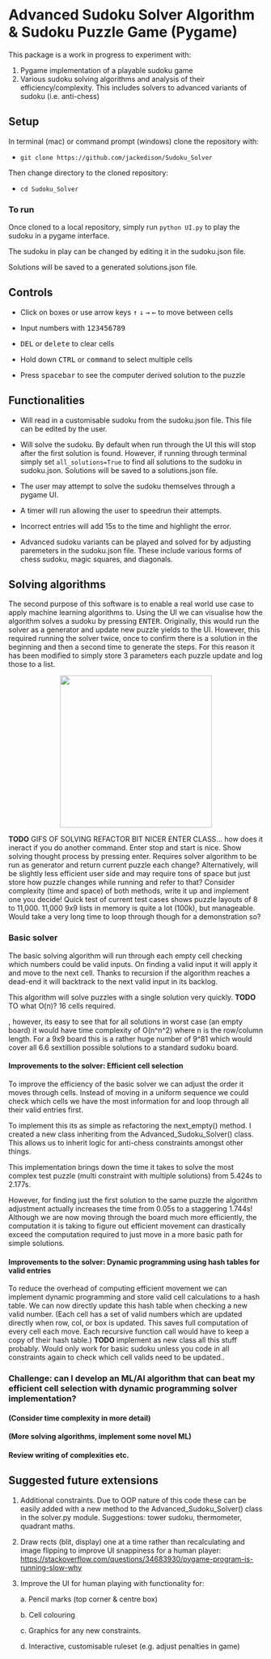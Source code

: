 # Advanced Sudoku Solver Algorithm & Sudoku Puzzle Game (Pygame)

This package is a work in progress to experiment with:
1. Pygame implementation of a playable sudoku game
2. Various sudoku solving algorithms and analysis of their efficiency/complexity. This includes solvers to advanced variants of sudoku (i.e. anti-chess)

## Setup

In terminal (mac) or command prompt (windows) clone the repository with:
* `git clone https://github.com/jackedison/Sudoku_Solver`

Then change directory to the cloned repository:
* `cd Sudoku_Solver`

### To run

Once cloned to a local repository, simply run `python UI.py` to play the sudoku in a pygame interface.

The sudoku in play can be changed by editing it in the sudoku.json file.

Solutions will be saved to a generated solutions.json file.

## Controls
* Click on boxes or use arrow keys <kbd>↑</kbd>
<kbd>↓</kbd>
<kbd>→</kbd>
<kbd>←</kbd> to move between cells
* Input numbers with <kbd>1</kbd><kbd>2</kbd><kbd>3</kbd><kbd>4</kbd><kbd>5</kbd><kbd>6</kbd><kbd>7</kbd><kbd>8</kbd><kbd>9</kbd>
* <kbd>DEL</kbd> or <kbd>delete</kbd> to clear cells

* Hold down <kbd>CTRL</kbd> or <kbd>command</kbd> to select multiple cells
* Press <kbd>spacebar</kbd> to see the computer derived solution to the puzzle


## Functionalities
* Will read in a customisable sudoku from the sudoku.json file. This file can be edited by the user.

* Will solve the sudoku. By default when run through the UI this will stop after the first solution is found. However, if running through terminal simply set `all_solutions=True` to find all solutions to the sudoku in sudoku.json. Solutions will be saved to a solutions.json file.
* The user may attempt to solve the sudoku themselves through a pygame UI.
* A timer will run allowing the user to speedrun their attempts.
* Incorrect entries will add 15s to the time and highlight the error.
* Advanced sudoku variants can be played and solved for by adjusting paremeters in the sudoku.json file. These include various forms of chess sudoku, magic squares, and diagonals.

## Solving algorithms

The second purpose of this software is to enable a real world use case to apply machine learning algorithms to. Using the UI we can visualise how the algorithm solves a sudoku by pressing <kbd>ENTER</kbd>. Originally, this would run the solver as a generator and update new puzzle yields to the UI. However, this required running the solver twice, once to confirm there is a solution in the beginning and then a second time to generate the steps. For this reason it has been modified to simply store 3 parameters each puzzle update and log those to a list.

<p align="center">
<img src="Graphics/basic_solver.gif" width="300" height="300" />
</p>

**TODO** 
GIFS OF SOLVING
REFACTOR BIT NICER ENTER CLASS... how does it ineract if you do another command. Enter stop and start is nice.
Show solving thought process by pressing enter. Requires solver algorithm to be run as generator and return current puzzle each change? Alternatively, will be slightly less efficient user side and may require tons of space but just store how puzzle changes while running and refer to that? Consider complexity (time and space) of both methods, write it up and implement one you decide!
Quick test of current test cases shows puzzle layouts of 8 to 11,000. 11,000 9x9 lists in memory is quite a lot (100k), but manageable. Would take a very long time to loop through though for a demonstration so?

### Basic solver
The basic solving algorithm will run through each empty cell checking which numbers could be valid inputs. On finding a valid input it will apply it and move to the next cell. Thanks to recursion if the algorithm reaches a dead-end it will backtrack to the next valid input in its backlog.

This algorithm will solve puzzles with a single solution very quickly. **TODO** TO what O(n)? 16 cells required.

, however, its easy to see that for all solutions in worst case (an empty board) it would have time complexity of O(n^n^2) where n is the row/column length. For a 9x9 board this is a rather huge number of 9^81 which would cover all 6.6 sextillion possible solutions to a standard sudoku board.

#### Improvements to the solver: Efficient cell selection
To improve the efficiency of the basic solver we can adjust the order it moves through cells. Instead of moving in a uniform sequence we could check which cells we have the most information for and loop through all their valid entries first.

To implement this its as simple as refactoring the next_empty() method. I created a new class inheriting from the Advanced_Sudoku_Solver() class. This allows us to inherit logic for anti-chess constraints amongst other things.

This implementation brings down the time it takes to solve the most complex test puzzle (multi constraint with multiple solutions) from 5.424s to 2.177s.

However, for finding just the first solution to the same puzzle the algorithm adjustment actually increases the time from 0.05s to a staggering 1.744s! Although we are now moving through the board much more efficiently, the computation it is taking to figure out efficient movement can drastically exceed the computation required to just move in a more basic path for simple solutions.

#### Improvements to the solver: Dynamic programming using hash tables for valid entries
To reduce the overhead of computing efficient movement we can implement dynamic programming and store valid cell calculations to a hash table. We can now directly update this hash table when checking a new valid number. (Each cell has a set of valid numbers which are updated directly when row, col, or box is updated. This saves full computation of every cell each move. Each recursive function call would have to keep a copy of their hash table.)
**TODO** implement as new class all this stuff probably. Would only work for basic sudoku unless you code in all constraints again to check which cell valids need to be updated..

### Challenge: can I develop an ML/AI algorithm that can beat my efficient cell selection with dynamic programming solver implementation?

#### (Consider time complexity in more detail)
#### (More solving algorithms, implement some novel ML)
#### Review writing of complexities etc.


## Suggested future extensions
1. Additional constraints. Due to OOP nature of this code these can be easily added with a new method to the Advanced_Sudoku_Solver() class in the solver.py module. Suggestions: tower sudoku, thermometer, quadrant maths.

2. Draw rects (blit, display) one at a time rather than recalculating and image flipping to improve UI snappiness for a human player: https://stackoverflow.com/questions/34683930/pygame-program-is-running-slow-why

3. Improve the UI for human playing with functionality for:
    
    a. Pencil marks (top corner & centre box)

    b. Cell colouring
    
    c. Graphics for any new constraints.

    d. Interactive, customisable ruleset (e.g. adjust penalties in game)

